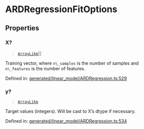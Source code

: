 # ARDRegressionFitOptions

## Properties

### X?

> [`ArrayLike`](../types/ArrayLike.md)[]

Training vector, where `n\_samples` is the number of samples and `n\_features` is the number of features.

Defined in:  [generated/linear\_model/ARDRegression.ts:529](https://github.com/transitive-bullshit/scikit-learn-ts/blob/b59c1ff/packages/sklearn/src/generated/linear_model/ARDRegression.ts#L529)

### y?

> [`ArrayLike`](../types/ArrayLike.md)

Target values (integers). Will be cast to X’s dtype if necessary.

Defined in:  [generated/linear\_model/ARDRegression.ts:534](https://github.com/transitive-bullshit/scikit-learn-ts/blob/b59c1ff/packages/sklearn/src/generated/linear_model/ARDRegression.ts#L534)
